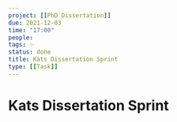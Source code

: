 ```yaml
---
project: [[PhD Dissertation]]
due: 2021-12-03
time: "17:00"
people:
tags: ✨
status: done
title: Kats Dissertation Sprint
type: [[Task]]
---
```


# Kats Dissertation Sprint